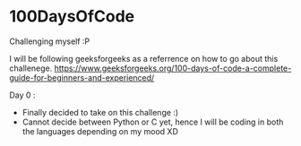 # 100DaysOfCode
Challenging myself :P

I will be following geeksforgeeks as a referrence on how to go about this challenege.
https://www.geeksforgeeks.org/100-days-of-code-a-complete-guide-for-beginners-and-experienced/

Day 0 : 
- Finally decided to take on this challenge :)
- Cannot decide between Python or C yet, hence I will be coding in both the languages depending on my mood XD